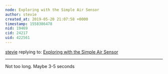 ```yaml
---
node: Exploring with the Simple Air Sensor
author: stevie
created_at: 2019-05-20 21:07:58 +0000
timestamp: 1558386478
nid: 19469
cid: 24217
uid: 422561
---
```




[stevie](../profile/stevie) replying to: [Exploring with the Simple Air Sensor](../notes/stevie/05-20-2019/exploring-with-the-simple-air-sensor)

----
 Not too long. Maybe 3-5 seconds 